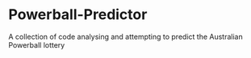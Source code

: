 # Powerball-Predictor
A collection of code analysing and attempting to predict the Australian Powerball lottery 
